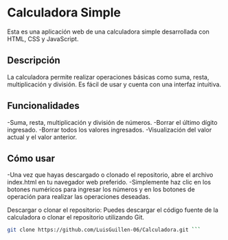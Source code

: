 # Calculadora Simple
Esta es una aplicación web de una calculadora simple desarrollada con HTML, CSS y JavaScript.

## Descripción
La calculadora permite realizar operaciones básicas como suma, resta, multiplicación y división. Es fácil de usar y cuenta con una interfaz intuitiva.

## Funcionalidades

-Suma, resta, multiplicación y división de números.
-Borrar el último dígito ingresado.
-Borrar todos los valores ingresados.
-Visualización del valor actual y el valor anterior.

## Cómo usar

 -Una vez que hayas descargado o clonado el repositorio, abre el archivo index.html en tu navegador web preferido.
 -Simplemente haz clic en los botones numéricos para ingresar los números y en los botones de operación para realizar las operaciones deseadas.
 
Descargar o clonar el repositorio: Puedes descargar el código fuente de la calculadora o clonar el repositorio utilizando Git.

```bash
git clone https://github.com/LuisGuillen-06/Calculadora.git ```
